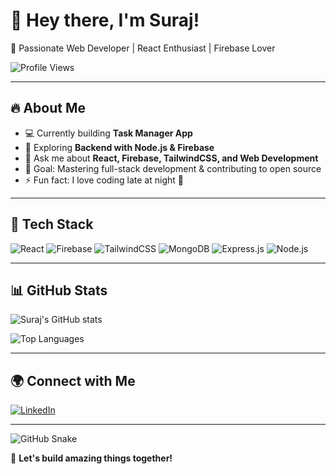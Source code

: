 # 👋 Hey there, I'm Suraj!

🚀 Passionate Web Developer | React Enthusiast | Firebase Lover

![Profile Views](https://komarev.com/ghpvc/?username=surajb0710&color=blue)

---

## 🔥 About Me

- 💻 Currently building **Task Manager App**
- 🌱 Exploring **Backend with Node.js & Firebase**
- 💬 Ask me about **React, Firebase, TailwindCSS, and Web Development**
- 🎯 Goal: Mastering full-stack development & contributing to open source
- ⚡ Fun fact: I love coding late at night 🌙

---

## 🚀 Tech Stack

![React](https://img.shields.io/badge/React-18-blue?logo=react)
![Firebase](https://img.shields.io/badge/Firebase-orange?logo=firebase)
![TailwindCSS](https://img.shields.io/badge/TailwindCSS-blue?logo=tailwind-css)
![MongoDB](https://img.shields.io/badge/MongoDB-green?logo=mongodb)
![Express.js](https://img.shields.io/badge/Express.js-grey?logo=express)
![Node.js](https://img.shields.io/badge/Node.js-green?logo=node.js)

---

## 📊 GitHub Stats

![Suraj's GitHub stats](https://github-readme-stats.vercel.app/api?username=surajb0710&show_icons=true&theme=radical)

![Top Languages](https://github-readme-stats.vercel.app/api/top-langs/?username=surajb0710&layout=compact)

---

## 🌍 Connect with Me

[![LinkedIn](https://img.shields.io/badge/LinkedIn-blue?logo=linkedin)](https://linkedin.com/in/suraj-bhujade/)

---

![GitHub Snake](https://github.com/surajb0710/surajb0710/blob/output/github-contribution-grid-snake.svg)

🚀 **Let's build amazing things together!**
